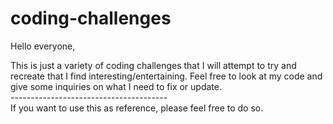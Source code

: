 # coding-challenges
Hello everyone, <br>

This is just a variety of coding challenges that I will attempt to try and recreate that I find interesting/entertaining. Feel free to look at my code and give some inquiries on what I need to fix or update. <br>
---------------------------------------<br>
If you want to use this as reference, please feel free to do so.

